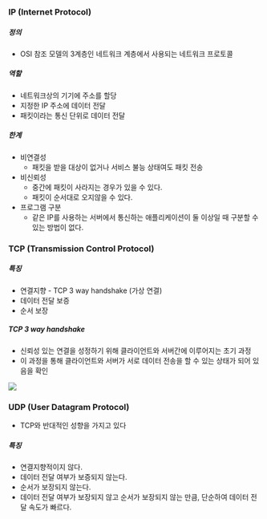 ### IP (Internet Protocol)

##### 정의
- OSI 참조 모델의 3계층인 네트워크 계층에서 사용되는 네트워크 프로토콜

##### 역할
- 네트워크상의 기기에 주소를 할당
- 지정한 IP 주소에 데이터 전달
- 패킷이라는 통신 단위로 데이터 전달

##### 한계
- 비연결성
	- 패킷을 받을 대상이 없거나 서비스 불능 상태여도 패킷 전송
- 비신뢰성
	- 중간에 패킷이 사라지는 경우가 있을 수 있다.
	- 패킷이 순서대로 오지않을 수 있다.
- 프로그램 구분
	- 같은 IP를 사용하는 서버에서 통신하는 애플리케이션이 둘 이상일 때 구분할 수 있는 방법이 없다.

### TCP (Transmission Control Protocol)

##### 특징
- 연결지향 - TCP 3 way handshake (가상 연결)
- 데이터 전달 보증
- 순서 보장

##### TCP 3 way handshake
- 신뢰성 있는 연결을 성정하기 위해 클라이언트와 서버간에 이루어지는 초기 과정
- 이 과정을 통해 클라이언트와 서버가 서로 데이터 전송을 할 수 있는 상태가 되어 있음을 확인

![](https://imgur.com/EefDKGX.png)

### UDP (User Datagram Protocol)

- TCP와 반대적인 성향을 가지고 있다

##### 특징
- 연결지향적이지 않다.
- 데이터 전달 여부가 보증되지 않는다.
- 순서가 보장되지 않는다.
- 데이터 전달 여부가 보장되지 않고 순서가 보장되지 않는 만큼, 단순하여 데이터 전달 속도가 빠르다.